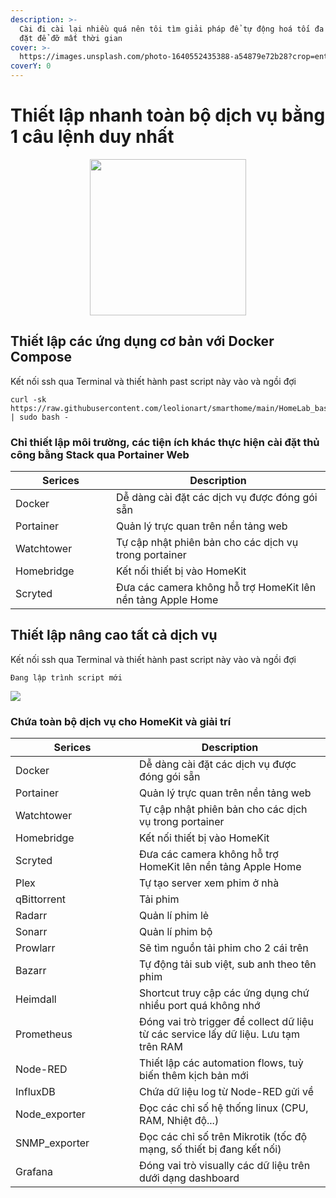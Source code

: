 ```yaml
---
description: >-
  Cài đi cài lại nhiều quá nên tôi tìm giải pháp để tự động hoá tối đa việc cài
  đặt để đỡ mất thời gian
cover: >-
  https://images.unsplash.com/photo-1640552435388-a54879e72b28?crop=entropy&cs=srgb&fm=jpg&ixid=M3wxOTcwMjR8MHwxfHNlYXJjaHw1fHxMaW51eHxlbnwwfHx8fDE3MTY3OTg0OTh8MA&ixlib=rb-4.0.3&q=85
coverY: 0
---
```


# Thiết lập nhanh toàn bộ dịch vụ bằng 1 câu lệnh duy nhất

<div align="center">

<img src="https://user-images.githubusercontent.com/3979615/78016493-9b89a800-7396-11ea-9442-414ad9ffcdf2.png" alt="" width="250">

</div>

## Thiết lập các ứng dụng cơ bản với Docker Compose

Kết nối ssh qua Terminal và thiết hành past script này vào và ngồi đợi

```
curl -sk https://raw.githubusercontent.com/leolionart/smarthome/main/HomeLab_basic_setup.sh | sudo bash -
```

### Chỉ thiết lập môi trường, các tiện ích khác thực hiện cài đặt thủ công bằng Stack qua Portainer Web

<table><thead><tr><th width="145">Serices</th><th>Description</th></tr></thead><tbody><tr><td>Docker</td><td>Dễ dàng cài đặt các dịch vụ được đóng gói sẵn</td></tr><tr><td>Portainer</td><td>Quản lý trực quan trên nền tảng web</td></tr><tr><td>Watchtower</td><td>Tự cập nhật phiên bản cho các dịch vụ trong portainer</td></tr><tr><td>Homebridge</td><td>Kết nối thiết bị vào HomeKit</td></tr><tr><td>Scryted</td><td>Đưa các camera không hỗ trợ HomeKit lên nền tảng Apple Home</td></tr></tbody></table>

## Thiết lập nâng cao tất cả dịch vụ

Kết nối ssh qua Terminal và thiết hành past script này vào và ngồi đợi

```
Đang lập trình script mới
```

![](https://egg.d.pr/i/TuTrWz.jpg)

### Chứa toàn bộ dịch vụ cho HomeKit và giải trí

<table><thead><tr><th width="182">Serices</th><th>Description</th></tr></thead><tbody><tr><td>Docker</td><td>Dễ dàng cài đặt các dịch vụ được đóng gói sẵn</td></tr><tr><td>Portainer</td><td>Quản lý trực quan trên nền tảng web</td></tr><tr><td>Watchtower</td><td>Tự cập nhật phiên bản cho các dịch vụ trong portainer</td></tr><tr><td>Homebridge</td><td>Kết nối thiết bị vào HomeKit</td></tr><tr><td>Scryted</td><td>Đưa các camera không hỗ trợ HomeKit lên nền tảng Apple Home</td></tr><tr><td>Plex</td><td>Tự tạo server xem phim ở nhà</td></tr><tr><td>qBittorrent</td><td>Tải phim</td></tr><tr><td>Radarr</td><td>Quản lí phim lẻ</td></tr><tr><td>Sonarr</td><td>Quản lí phim bộ</td></tr><tr><td>Prowlarr</td><td>Sẽ tìm nguồn tải phim cho 2 cái trên</td></tr><tr><td>Bazarr</td><td>Tự động tải sub việt, sub anh theo tên phim</td></tr><tr><td>Heimdall</td><td>Shortcut truy cập các ứng dụng chứ nhiều port quá không nhớ</td></tr><tr><td>Prometheus</td><td>Đóng vai trò trigger để collect dữ liệu từ các service lấy dữ liệu. Lưu tạm trên RAM</td></tr><tr><td>Node-RED</td><td>Thiết lập các automation flows, tuỳ biến thêm kịch bản mới</td></tr><tr><td>InfluxDB</td><td>Chứa dữ liệu log từ Node-RED gửi về</td></tr><tr><td>Node_exporter</td><td>Đọc các chỉ số hệ thống linux (CPU, RAM, Nhiệt độ...)</td></tr><tr><td>SNMP_exporter</td><td>Đọc các chỉ số trên Mikrotik (tốc độ mạng, số thiết bị đang kết nối)</td></tr><tr><td>Grafana</td><td>Đóng vai trò visually các dữ liệu trên dưới dạng dashboard</td></tr></tbody></table>

